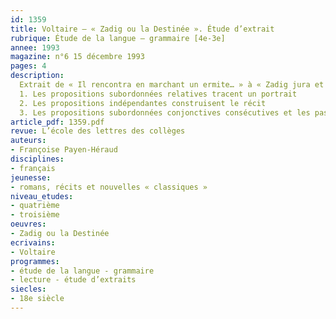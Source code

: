 ```yaml
---
id: 1359
title: Voltaire – « Zadig ou la Destinée ». Étude d’extrait 
rubrique: Étude de la langue – grammaire [4e-3e]
annee: 1993
magazine: n°6 15 décembre 1993
pages: 4
description: 
  Extrait de « Il rencontra en marchant un ermite… » à « Zadig jura et ils partirent ensemble »…
  1. Les propositions subordonnées relatives tracent un portrait
  2. Les propositions indépendantes construisent le récit
  3. Les propositions subordonnées conjonctives consécutives et les passages aux styles direct et indirect dessinent une scène de théâtre
article_pdf: 1359.pdf
revue: L’école des lettres des collèges
auteurs:
- Françoise Payen-Héraud
disciplines:
- français
jeunesse:
- romans, récits et nouvelles « classiques »
niveau_etudes:
- quatrième
- troisième
oeuvres:
- Zadig ou la Destinée
ecrivains:
- Voltaire
programmes:
- étude de la langue - grammaire
- lecture - étude d’extraits
siecles:
- 18e siècle
---
```

